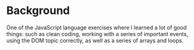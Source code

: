 # Background
One of the JavaScript language exercises where I learned a lot of good things: such as clean coding, working with a series of important events, using the DOM topic correctly, as well as a series of arrays and loops.
